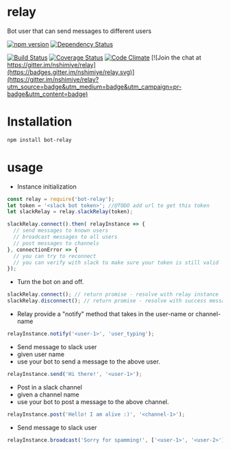 # relay

Bot user that can send messages to different users

[![npm version](https://badge.fury.io/js/bot-relay.svg)](https://badge.fury.io/js/bot-relay)
[![Dependency Status](https://gemnasium.com/badges/github.com/nshimiye/relay.svg)](https://gemnasium.com/github.com/nshimiye/relay)


[![Build Status](https://travis-ci.org/nshimiye/relay.svg?branch=master)](https://travis-ci.org/nshimiye/relay)
[![Coverage Status](https://coveralls.io/repos/github/nshimiye/relay/badge.svg?branch=master)](https://coveralls.io/github/nshimiye/relay?branch=master)
[![Code Climate](https://codeclimate.com/github/nshimiye/relay/badges/gpa.svg)](https://codeclimate.com/github/nshimiye/relay)
[![Join the chat at https://gitter.im/nshimiye/relay](https://badges.gitter.im/nshimiye/relay.svg)](https://gitter.im/nshimiye/relay?utm_source=badge&utm_medium=badge&utm_campaign=pr-badge&utm_content=badge)

# Installation
```bash
npm install bot-relay
```

# usage
* Instance initialization
```javascript
const relay = require('bot-relay');
let token = '<slack bot token>'; //@TODO add url to get this token
let slackRelay = relay.slackRelay(token);

slackRelay.connect().then( relayInstance => {
  // send messages to known users
  // broadcast messages to all users
  // post messages to channels
}, connectionError => {
  // you can try to reconnect
  // you can verify with slack to make sure your token is still valid
});
```

* Turn the bot on and off.
```javascript
slackRelay.connect(); // return promise - resolve with relay instance
slackRelay.disconnect(); // return promise - resolve with success message
```

* Relay provide a "notify" method that takes in the user-name or channel-name
```javascript
relayInstance.notify('<user-1>', 'user_typing');
```

* Send message to slack user
 * given user name
 * use your bot to send a message to the above user.
```javascript
relayInstance.send('Hi there!', '<user-1>');
```

* Post in a slack channel
 * given a channel name
 * use your bot to post a message to the above channel.
```javascript
relayInstance.post('Hello! I am alive :)', '<channel-1>');
```

* Send message to slack user
```javascript
relayInstance.broadcast('Sorry for spamming!', ['<user-1>', '<user-2>']);
```
